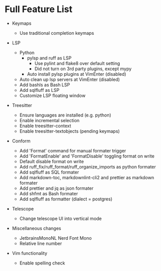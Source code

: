 # Full Feature List

- Keymaps

  - Use traditional completion keymaps

- LSP

  - Python
    - pylsp and ruff as LSP
      - Use pylint and flake8 over default setting
      - Did not turn on 3rd party plugins, except mypy
    - Auto install pylsp plugins at VimEnter (disabled)
  - Auto clean up lsp servers at VimEnter (disabled)
  - Add bashls as Bash LSP
  - Add sqlfluff as LSP
  - Customize LSP floating window

- Treesitter

  - Ensure languages are installed (e.g. python)
  - Enable incremental selection
  - Enable treesitter-context
  - Enable treesitter-textobjects (pending keymaps)

- Conform

  - Add 'Format' command for manual formater trigger
  - Add 'FormatEnable' and 'FormatDisable' toggling format on write
  - Default disable format on write
  - Add ruff_fix/ruff_format/ruff_organize_imports as python formater
  - Add sqlfluff as SQL formater
  - Add markdown-toc, markdownlint-cli2 and prettier as markdown formater
  - Add prettier and jq as json formater
  - Add shfmt as Bash formater
  - Add sqlfluff as formatter (dialect = postgres)

- Telescope

  - Change telescope UI into vertical mode

- Miscellaneous changes

  - JetbrainsMonoNL Nerd Font Mono
  - Relative line number

- Vim functionality
  - Enable spelling check
